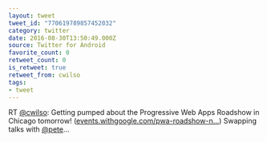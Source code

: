 ```yaml
---
layout: tweet
tweet_id: "770619789857452032"
category: twitter
date: 2016-08-30T13:50:49.000Z
source: Twitter for Android
favorite_count: 0
retweet_count: 0
is_retweet: true
retweet_from: cwilso
tags:
- tweet
---
```


RT [@cwilso](https://twitter.com/@cwilso): Getting pumped about the Progressive Web Apps Roadshow in Chicago tomorrow! ([events.withgoogle.com/pwa-roadshow-n…](https://events.withgoogle.com/pwa-roadshow-north-america/)) Swapping talks with [@pete](https://twitter.com/@pete)…
